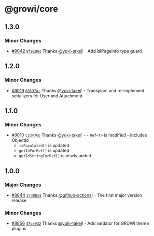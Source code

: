 # @growi/core

## 1.3.0

### Minor Changes

- [#9042](https://github.com/weseek/growi/pull/9042) [`8f9189d`](https://github.com/weseek/growi/commit/8f9189d4fcf031c1344072f88b7d9febeb02ce1d) Thanks [@yuki-takei](https://github.com/yuki-takei)! - Add isIPageInfo type guard

## 1.2.0

### Minor Changes

- [#9019](https://github.com/weseek/growi/pull/9019) [`60097ac`](https://github.com/weseek/growi/commit/60097ac686928cca76715a83a10b506576889108) Thanks [@yuki-takei](https://github.com/yuki-takei)! - Transplant and re-implement serializers for User and Attachment

## 1.1.0

### Minor Changes

- [#9010](https://github.com/weseek/growi/pull/9010) [`c2d4766`](https://github.com/weseek/growi/commit/c2d476677574dfb9cd3fb9e18cc8073b30dad842) Thanks [@yuki-takei](https://github.com/yuki-takei)! - - `Ref<T>` is modified - includes ObjectId
  - `isPopulated()` is updated
  - `getIdForRef()` is updated
  - `getIdStringForRef()` is newly added

## 1.0.0

### Major Changes

- [#8844](https://github.com/weseek/growi/pull/8844) [`37d88a8`](https://github.com/weseek/growi/commit/37d88a858c3e54d741790760fbfad4fd7a229949) Thanks [@github-actions](https://github.com/apps/github-actions)! - The first major version release

### Minor Changes

- [#8856](https://github.com/weseek/growi/pull/8856) [`47ce932`](https://github.com/weseek/growi/commit/47ce932a066b8bdd16f600f2526d6f0d10b7b763) Thanks [@yuki-takei](https://github.com/yuki-takei)! - Add vaidator for GROWI theme plugins
